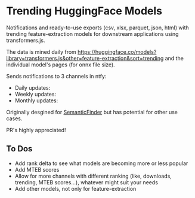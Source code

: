 # Trending HuggingFace Models
Notifications and ready-to-use exports (csv, xlsx, parquet, json, html) with trending feature-extraction models for downstream applications using transformers.js. 

The data is mined daily from https://huggingface.co/models?library=transformers.js&other=feature-extraction&sort=trending and the individual model's pages (for onnx file size).

Sends notifications to 3 channels in ntfy: 
- Daily updates:
- Weekly updates:
- Monthly updates:

Originally desgined for [SemanticFinder](https://github.com/do-me/SemanticFinder) but has potential for other use cases.

PR's highly appreciated! 

## To Dos
- Add rank delta to see what models are becoming more or less popular
- Add MTEB scores
- Allow for more channels with different ranking (like, downloads, trending, MTEB scores...), whatever might suit your needs
- Add other models, not only for feature-extraction
